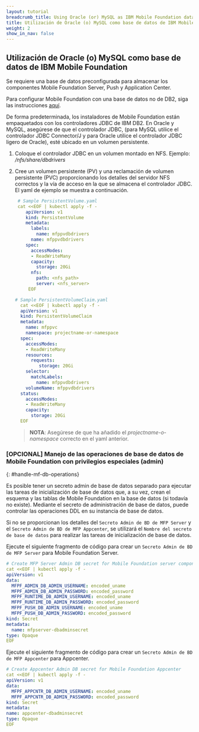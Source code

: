 ```yaml
---
layout: tutorial
breadcrumb_title: Using Oracle (or) MySQL as IBM Mobile Foundation database
title: Utilización de Oracle (o) MySQL como base de datos de IBM Mobile Foundation
weight: 2
show_in_nav: false
---
```

<!-- NLS_CHARSET=UTF-8 -->
## Utilización de Oracle (o) MySQL como base de datos de IBM Mobile Foundation

Se requiere una base de datos preconfigurada para almacenar los componentes Mobile Foundation Server, Push y Application Center. 

Para configurar Mobile Foundation con una base de datos no de DB2, siga las instrucciones
[aquí](https://mobilefirstplatform.ibmcloud.com/tutorials/en/foundation/8.0/installation-configuration/production/prod-env/databases/#mysql-database-and-user-requirements). 

De forma predeterminada, los instaladores de Mobile Foundation están empaquetados con los controladores JDBC de IBM DB2. En Oracle y MySQL, asegúrese de que el controlador JDBC, (para MySQL utilice el controlador JDBC Connector/J y para Oracle utilice el controlador JDBC ligero de Oracle), esté ubicado en un volumen persistente.

1. Coloque el controlador JDBC en un volumen montado en NFS. Ejemplo: */nfs/share/dbdrivers*

2. Cree un volumen persistente (PV) y una reclamación de volumen persistente (PVC) proporcionando los detalles del servidor NFS correctos y la vía de acceso en la que se almacena el controlador JDBC. El yaml de ejemplo se muestra a continuación.

    ```yaml
     # Sample PersistentVolume.yaml
     cat <<EOF | kubectl apply -f -
        apiVersion: v1
        kind: PersistentVolume
        metadata:
          labels:
            name: mfppvdbdrivers
          name: mfppvdbdrivers
        spec:
          accessModes:
          - ReadWriteMany
          capacity:
            storage: 20Gi
          nfs:
            path: <nfs_path>
            server: <nfs_server>
         EOF
    ```

    ```yaml
    # Sample PersistentVolumeClaim.yaml
      cat <<EOF | kubectl apply -f -
      apiVersion: v1
      kind: PersistentVolumeClaim
      metadata:
        name: mfppvc
        namespace: projectname-or-namespace
      spec:
        accessModes:
        - ReadWriteMany
        resources:
          requests:
             storage: 20Gi
        selector:
          matchLabels:
            name: mfppvdbdrivers
        volumeName: mfppvdbdrivers
      status:
        accessModes:
        - ReadWriteMany
        capacity:
          storage: 20Gi
      EOF
    ```   

    > **NOTA**: Asegúrese de que ha añadido el *projectname-o-namespace* correcto en el yaml anterior. 

### [OPCIONAL] Manejo de las operaciones de base de datos de Mobile Foundation con privilegios especiales (admin)
{: #handle-mf-db-operations}

Es posible tener un secreto admin de base de datos separado para ejecutar las tareas de inicialización de base de datos que, a su vez, crean el esquema y las tablas de Mobile Foundation en la base de datos (si todavía no existe). Mediante el secreto de administración de base de datos, puede controlar las operaciones DDL en su instancia de base de datos. 

Si no se proporcionan los detalles del `Secreto Admin de BD de MFP Server` y el `Secreto Admin de BD de MFP Appcenter`, se utilizará el `Nombre del secreto de base de datos` para realizar las tareas de inicialización de base de datos.

Ejecute el siguiente fragmento de código para crear un `Secreto Admin de BD de MFP Server` para Mobile Foundation Server.

```yaml
# Create MFP Server Admin DB secret for Mobile Foundation server component
cat <<EOF | kubectl apply -f -
apiVersion: v1
data:
  MFPF_ADMIN_DB_ADMIN_USERNAME: encoded_uname
  MFPF_ADMIN_DB_ADMIN_PASSWORD: encoded_password
  MFPF_RUNTIME_DB_ADMIN_USERNAME: encoded_uname
  MFPF_RUNTIME_DB_ADMIN_PASSWORD: encoded_password
  MFPF_PUSH_DB_ADMIN_USERNAME: encoded_uname
  MFPF_PUSH_DB_ADMIN_PASSWORD: encoded_password
kind: Secret
metadata:
  name: mfpserver-dbadminsecret
type: Opaque
EOF
```

Ejecute el siguiente fragmento de código para crear un `Secreto Admin de BD de MFP Appcenter` para Appcenter.

```yaml
# Create Appcenter Admin DB secret for Mobile Foundation Appcenter
cat <<EOF | kubectl apply -f -
apiVersion: v1
data:
  MFPF_APPCNTR_DB_ADMIN_USERNAME: encoded_uname
  MFPF_APPCNTR_DB_ADMIN_PASSWORD: encoded_password
kind: Secret
metadata:
name: appcenter-dbadminsecret
type: Opaque
EOF
```
